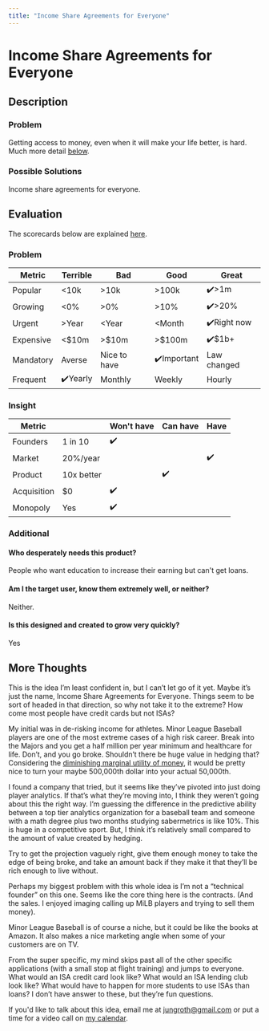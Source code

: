 ```yaml
---
title: "Income Share Agreements for Everyone"
---
```

# Income Share Agreements for Everyone
## Description
### Problem
Getting access to money, even when it will make your life better, is hard. Much more detail [below](#more-thoughts).

### Possible Solutions
Income share agreements for everyone. 

## Evaluation
The scorecards below are explained [here](/scorecards-explained).
### Problem
|  Metric   | Terrible | Bad        | Good        | Great        |
| --------- | ------ | ------------ | --------- | ----------- |
| Popular   | <10k   | >10k         | >100k     | ✔️>1m         |
| Growing   | <0%    | >0%          | >10%      | ✔️>20%         |
| Urgent    | >Year  | <Year        | <Month    | ✔️Right now   |
| Expensive | <$10m  | >$10m        | >$100m    | ✔️$1b+        |
| Mandatory | Averse | Nice to have | ✔️Important | Law changed |
| Frequent  | ✔️Yearly | Monthly      | Weekly    | Hourly      |

### Insight
|   Metric    |            | Won't have | Can have | Have |
| ----------- | ---------- | ---------- | -------- | ---- |
| Founders    | 1 in 10    |      ✔️      |          |      |
| Market      | 20%/year   |            |          |   ✔️   |
| Product     | 10x better |            |    ✔️      |      |
| Acquisition | $0         |     ✔️       |          |      |
| Monopoly    | Yes        |     ✔️       |          |      |

### Additional
#### Who desperately needs this product?
People who want education to increase their earning but can't get loans.

#### Am I the target user, know them extremely well, or neither?
Neither.

#### Is this designed and created to grow very quickly?
Yes

## More Thoughts
This is the idea I’m least confident in, but I can’t let go of it yet. Maybe it’s just the name, Income Share Agreements for Everyone. Things seem to be sort of headed in that direction, so why not take it to the extreme? How come most people have credit cards but not ISAs? 

My initial was in de-risking income for athletes. Minor League Baseball players are one of the most extreme cases of a high risk career. Break into the Majors and you get a half million per year minimum and healthcare for life. Don’t, and you go broke. Shouldn’t there be huge value in hedging that? Considering the [diminishing marginal utility of money](https://www.economicshelp.org/blog/12309/concepts/diminishing-marginal-utility-of-income-and-wealth/), it would be pretty nice to turn your maybe 500,000th dollar into your actual 50,000th.

I found a company that tried, but it seems like they’ve pivoted into just doing player analytics. If that’s what they’re moving into, I think they weren’t going about this the right way. I’m guessing the difference in the predictive ability between a top tier analytics organization for a baseball team and someone with a math degree plus two months studying sabermetrics is like 10%. This is huge in a competitive sport. But, I think it’s relatively small compared to the amount of value created by hedging.

Try to get the projection vaguely right, give them enough money to take the edge of being broke, and take an amount back if they make it that they’ll be rich enough to live without.

Perhaps my biggest problem with this whole idea is I’m not a “technical founder” on this one. Seems like the core thing here is the contracts. (And the sales. I enjoyed imaging calling up MiLB players and trying to sell them money).

Minor League Baseball is of course a niche, but it could be like the books at Amazon. It also makes a nice marketing angle when some of your customers are on TV.

From the super specific, my mind skips past all of the other specific applications (with a small stop at flight training) and jumps to everyone. What would an ISA credit card look like? What would an ISA lending club look like? What would have to happen for more students to use ISAs than loans? I don’t have answer to these, but they’re fun questions.

If you'd like to talk about this idea, email me at [jungroth@gmail.com](mailto:jungroth@gmail.com) or put a time for a video call on [my calendar](https://calendly.com/travisjungroth/30min).
